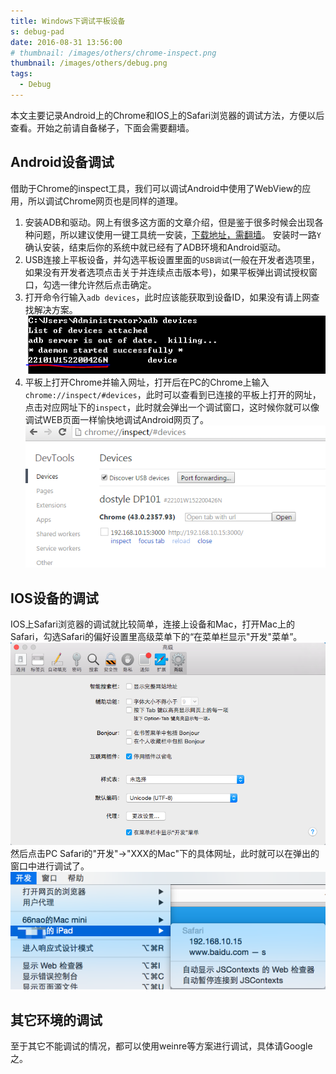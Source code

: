 ```yaml
---
title: Windows下调试平板设备
s: debug-pad
date: 2016-08-31 13:56:00
# thumbnail: /images/others/chrome-inspect.png
thumbnail: /images/others/debug.png
tags:
  - Debug
---
```


本文主要记录Android上的Chrome和IOS上的Safari浏览器的调试方法，方便以后查看。开始之前请自备梯子，下面会需要翻墙。
<!-- more -->
## Android设备调试
借助于Chrome的inspect工具，我们可以调试Android中使用了WebView的应用，所以调试Chrome网页也是同样的道理。
1. 安装ADB和驱动。网上有很多这方面的文章介绍，但是鉴于很多时候会出现各种问题，所以建议使用一键工具统一安装，[下载地址，需翻墙](http://forum.xda-developers.com/showthread.php?p=48915118#post48915118)。
安装时一路`Y`确认安装，结束后你的系统中就已经有了ADB环境和Android驱动。
2. USB连接上平板设备，并勾选平板设置里面的`USB调试`(一般在开发者选项里，如果没有开发者选项点击关于并连续点击版本号)，如果平板弹出调试授权窗口，勾选一律允许然后点击确定。
3. 打开命令行输入`adb devices`，此时应该能获取到设备ID，如果没有请上网查找解决方案。
![](/images/others/adb-devices.png)
4. 平板上打开Chrome并输入网址，打开后在PC的Chrome上输入`chrome://inspect/#devices`，此时可以查看到已连接的平板上打开的网址，点击对应网址下的`inspect`，此时就会弹出一个调试窗口，这时候你就可以像调试WEB页面一样愉快地调试Android网页了。
![](/images/others/chrome-inspect.png)

## IOS设备的调试
IOS上Safari浏览器的调试就比较简单，连接上设备和Mac，打开Mac上的Safari，勾选Safari的偏好设置里高级菜单下的“在菜单栏显示"开发"菜单”。
![](/images/others/safari-develop.png)
然后点击PC Safari的"开发"->"XXX的Mac"下的具体网址，此时就可以在弹出的窗口中进行调试了。
![](/images/others/safari-devices.png)

## 其它环境的调试
至于其它不能调试的情况，都可以使用weinre等方案进行调试，具体请Google之。
